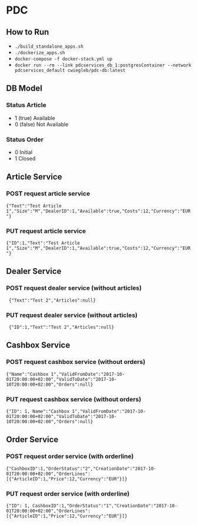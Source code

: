 # PDC 
## How to Run 
  - `./build_standalone_apps.sh`
  - `./dockerize_apps.sh`
  - `docker-compose -f docker-stack.yml up`
  - `docker run --rm --link pdcservices_db_1:postgresContainer --network pdcservices_default cwiegleb/pdc-db:latest`

## DB Model
### Status Article
 - 1 (true) Available 
 - 0 (false) Not Available

### Status Order
 - 0 Initial
 - 1 Closed

## Article Service 
### POST request article service
```{"Text":"Test Article 1","Size":"M","DealerID":1,"Available":true,"Costs":12,"Currency":"EUR"}```
### PUT request article service
```{"ID":1,"Text":"Test Article 1","Size":"M","DealerID":1,"Available":true,"Costs":12,"Currency":"EUR"}```
## Dealer Service 
### POST request dealer service (without articles)
``` {"Text":"Test 2","Articles":null}```
### PUT request dealer service (without articles)
``` {"ID":1,"Text":"Test 2","Articles":null}```
## Cashbox Service 
### POST request cashbox service (without orders)
```{"Name":"Cashbox 1","ValidFromDate":"2017-10-01T20:00:00+02:00","ValidToDate":"2017-10-10T20:00:00+02:00","Orders":null}```
### PUT request cashbox service (without orders)
```{"ID": 1, Name":"Cashbox 1","ValidFromDate":"2017-10-01T20:00:00+02:00","ValidToDate":"2017-10-10T20:00:00+02:00","Orders":null}```
## Order Service 
### POST request order service (with orderline)
```{"CashboxID":1,"OrderStatus":"2","CreationDate":"2017-10-01T20:00:00+02:00","OrderLines":[{"ArticleID":1,"Price":12,"Currency":"EUR"}]}```
### PUT request order service (with orderline)
```{"ID": 1, CashboxID":1,"OrderStatus":"1","CreationDate":"2017-10-01T20:00:00+02:00","OrderLines":[{"ArticleID":1,"Price":12,"Currency":"EUR"}]}```